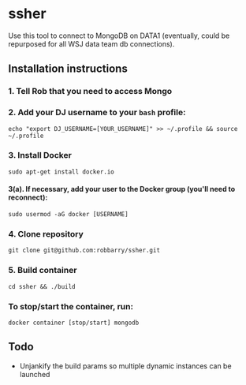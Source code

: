 # ssher

Use this tool to connect to MongoDB on DATA1 (eventually, could be repurposed for all WSJ data team db connections).

## Installation instructions

### 1. Tell Rob that you need to access Mongo

### 2. Add your DJ username to your `bash` profile:

	echo "export DJ_USERNAME=[YOUR_USERNAME]" >> ~/.profile && source ~/.profile

### 3. Install Docker

	sudo apt-get install docker.io

#### 3(a). If necessary, add your user to the Docker group (you'll need to reconnect):

	sudo usermod -aG docker [USERNAME]

### 4. Clone repository

	git clone git@github.com:robbarry/ssher.git

### 5. Build container

	cd ssher && ./build

### To stop/start the container, run:

	docker container [stop/start] mongodb

## Todo

* Unjankify the build params so multiple dynamic instances can be launched
